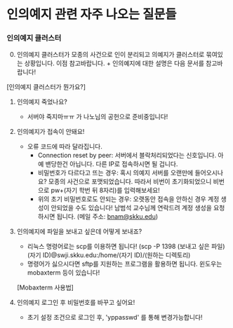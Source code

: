# 인의예지 관련 자주 나오는 질문들

### 인의예지 클러스터

 0. 인의예지 클러스터가 모종의 사건으로 인이 분리되고 의예지가 클러스터로 묶여있는 상황입니다. 이점 참고바랍니다. + 인의예지에 대한 설명은 다음 문서를 참고바랍니다!

[인의예지 클러스터가 뭔가요?]

1. 인의예지 죽었나요?
    - 서버야 죽지마ㅠㅠ 가 나노님의 공헌으로 준비중입니다!
2. 인의예지가 접속이 안돼요!
    - 오류 코드에 따라 달라집니다.
        - Connection reset by peer: 서버에서 블락처리되었다는 신호입니다. 아예 밴당한건 아닙니다. 다른 IP로 접속하시면 될 겁니다.
        - 비밀번호가 다르다고 뜨는 경우: 혹시 의예지 서버를 오랜만에 들어오시나요? 모종의 사건으로 포맷되었습니다. 따라서 비번이 초기화되었으니 비번으로 pw+(자기 학번 뒤 8자리)를 입력해보세요!
        - 위의 초기 비밀번호로도 안되는 경우: 오랫동안 접속을 안하신 경우 계정 생성이 안되었을 수도 있습니다! 남범석 교수님께 연락드려 계정 생성을 요청하시면 됩니다. (메일 주소: [bnam@skku.edu](mailto:bnam@skku.edu))
3. 인의예지에 파일을 보내고 싶은데 어떻게 보내죠?
    - 리눅스 명령어로는 scp를 이용하면 됩니다! (scp -P 1398 (보내고 싶은 파일) (자기 ID)@swji.skku.edu:/home/(자기 ID)/(원하는 디렉토리)
    - 명령어가 싫으시다면 sftp를 지원하는 프로그램을 활용하면 됩니다. 윈도우는 mobaxterm 등이 있습니다!

    [Mobaxterm 사용법]

4. 인의예지 로그인 후 비밀번호를 바꾸고 싶어요!
    - 초기 설정 조건으로 로그인 후, 'yppasswd' 를 통해 변경가능합니다!